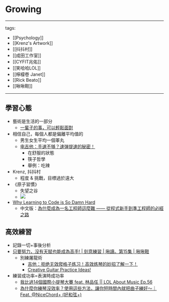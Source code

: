 # Growing

---
tags:
  - [[Psychology]]
  - [[Krenz's Artwork]]
  - [[抖抖村]]
  - [[成田工作室]]
  - [[CYFIT兆佑]]
  - [[笑哈哈LOL]]
  - [[檸檬卷 Janet]]
  - [[Rick Beato]]
  - [[啾啾鞋]]
---

## 學習心態
* 藝術是生活的一部分
  * [一輩子的事，可以輕鬆面對](https://www.youtube.com/watch?v=6aPiiplJd5k)
* 相信自己，每個人都是偏離平均值的
  * 男生女生平均一個睪丸
  * [电吉他：手速不够？速弹提速的秘密！](https://www.youtube.com/watch?v=nE7ydXA63pA)
    * 在舒服的狀態
    * 筷子哲學
    * 舉例：吃辣
* Krenz, 抖抖村
  * 程度 & 挑戰，目標過於遠大
* 《原子習慣》
  * 失望之谷
  * ![](https://i.imgur.com/ioyKhH9.png)
* [Why Learning to Code is So Damn Hard](https://www.thinkful.com/blog/why-learning-to-code-is-so-damn-hard/)
  * 中文版：[為什麼成為一名工程師這麼難 —— 從程式新手到準工程師的必經之路](https://www.inside.com.tw/article/4480-why-learning-to-code-is-so-damn-hard)

## 高效練習
* 記錄一切+事後分析
* [只要努力，沒有天賦也能成為高手! | 刻意練習 | 啾讀。第15集 | 啾啾鞋](https://youtu.be/ebwmwDtEZO0)
  * 別練屠龍術
    * [吉他：拒绝无效爬格子练习！高效练琴的妙招了解一下！](https://youtu.be/CDQCWfYmVxg)
    * [Creative Guitar Practice Ideas!](https://youtu.be/CxtgJynvDlU)
* 練習成功率=表演時成功率
    * [我比過14個國際小提琴大賽 feat. 林品任 || LOL About Music Ep.56](https://youtu.be/Ml8vEmRE3eE)
    * [為什麼你練琴沒效率？使用這些方法，讓你短時間內就把曲子練好～｜Feat. @NiceChord+ (好和弦+)](https://youtu.be/4CaQVNRDPiA)
